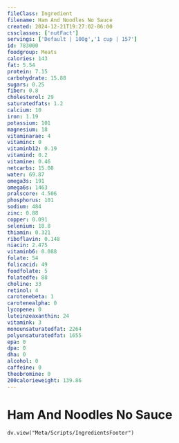 ```yaml
---
fileClass: Ingredient
filename: Ham And Noodles No Sauce
created: 2024-12-21T19:27:02-06:00
cssclasses: ['nutFact']
servings: ['Default | 100g','1 cup | 157']
id: 783000
foodgroup: Meats
calories: 143
fat: 5.54
protein: 7.15
carbohydrate: 15.88
sugars: 0.25
fiber: 0.8
cholesterol: 29
saturatedfats: 1.2
calcium: 10
iron: 1.19
potassium: 101
magnesium: 18
vitaminarae: 4
vitaminc: 0
vitaminb12: 0.19
vitamind: 0.2
vitamine: 0.46
netcarbs: 15.08
water: 69.87
omega3s: 191
omega6s: 1463
pralscore: 4.506
phosphorus: 101
sodium: 484
zinc: 0.88
copper: 0.091
selenium: 18.8
thiamin: 0.321
riboflavin: 0.148
niacin: 2.475
vitaminb6: 0.088
folate: 54
folicacid: 49
foodfolate: 5
folatedfe: 88
choline: 33
retinol: 4
carotenebeta: 1
carotenealpha: 0
lycopene: 0
luteinzeaxanthin: 24
vitamink: 3
monounsaturatedfat: 2264
polyunsaturatedfat: 1655
epa: 0
dpa: 0
dha: 0
alcohol: 0
caffeine: 0
theobromine: 0
200calorieweight: 139.86
---
```


# Ham And Noodles No Sauce

```dataviewjs
dv.view("Meta/Scripts/IngredientsFooter")
```
